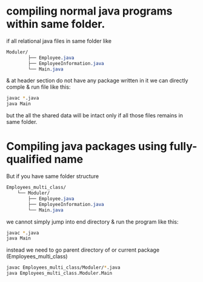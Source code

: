# compiling normal java programs within same folder.
if all relational java files in same folder like

```css
Moduler/
        ├── Employee.java
        ├── EmployeeInformation.java
        └── Main.java
```

& at header section do not have any package written in it we can directly comple & run file like this:

```bash
javac *.java
java Main
```

but the all the shared data will be intact only if all those files remains in same folder.


# Compiling java packages using fully-qualified name

But if you have same folder structure

```css
Employees_multi_class/
    └── Moduler/
        ├── Employee.java
        ├── EmployeeInformation.java
        └── Main.java
```
we cannot simply jump into end directory & run the program like this:

```bash
javac *.java
java Main
```

instead we need to go parent directory of or current package (Employees_multi_class)

```bash
javac Employees_multi_class/Moduler/*.java
java Employees_multi_class.Moduler.Main
```
